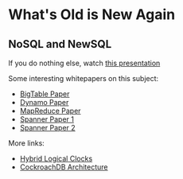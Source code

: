 # What's Old is New Again
## NoSQL and NewSQL

If you do nothing else, watch [this presentation](https://www.youtube.com/watch?v=hwnNbLXN4vA)

Some interesting whitepapers on this subject:

- [BigTable Paper](https://static.googleusercontent.com/media/research.google.com/en//archive/bigtable-osdi06.pdf)
- [Dynamo Paper](https://www.allthingsdistributed.com/files/amazon-dynamo-sosp2007.pdf)
- [MapReduce Paper](https://static.googleusercontent.com/media/research.google.com/en//archive/mapreduce-osdi04.pdf)
- [Spanner Paper 1](https://ai.google/research/pubs/pub46103)
- [Spanner Paper 2](https://ai.google/research/pubs/pub45855)

More links:

- [Hybrid Logical Clocks](http://sergeiturukin.com/2017/06/26/hybrid-logical-clocks.html)
- [CockroachDB Architecture](https://www.cockroachlabs.com/docs/stable/architecture/overview.html)